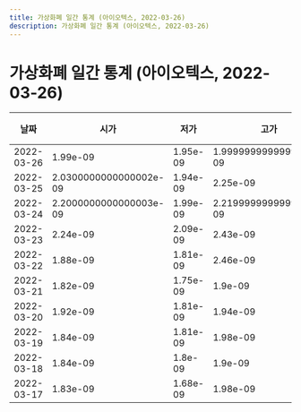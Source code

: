 ```yaml
---
title: 가상화폐 일간 통계 (아이오텍스, 2022-03-26)
description: 가상화폐 일간 통계 (아이오텍스, 2022-03-26)
---
```


가상화폐 일간 통계 (아이오텍스, 2022-03-26)
===

|날짜|시가|저가|고가|종가|비고|
|--|--|--|--|--|--|
|2022-03-26|1.99e-09|1.95e-09|1.9999999999999997e-09|1.97e-09|    |
|2022-03-25|2.0300000000000002e-09|1.94e-09|2.25e-09|1.99e-09|    |
|2022-03-24|2.2000000000000003e-09|1.99e-09|2.2199999999999998e-09|2.01e-09|    |
|2022-03-23|2.24e-09|2.09e-09|2.43e-09|2.2000000000000003e-09|    |
|2022-03-22|1.88e-09|1.81e-09|2.46e-09|2.24e-09|    |
|2022-03-21|1.82e-09|1.75e-09|1.9e-09|1.9e-09|    |
|2022-03-20|1.92e-09|1.81e-09|1.94e-09|1.82e-09|    |
|2022-03-19|1.84e-09|1.81e-09|1.98e-09|1.94e-09|    |
|2022-03-18|1.84e-09|1.8e-09|1.9e-09|1.83e-09|    |
|2022-03-17|1.83e-09|1.68e-09|1.98e-09|1.84e-09|    |
